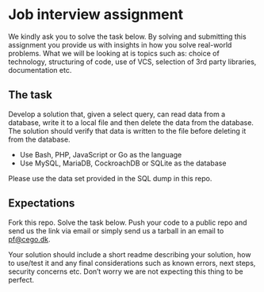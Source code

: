 # Job interview assignment
We kindly ask you to solve the task below. By solving and submitting this assignment you provide us with insights in how you solve real-world problems. What we will be looking at is topics such as: choice of technology, structuring of code, use of VCS, selection of 3rd party libraries, documentation etc.

## The task
Develop a solution that, given a select query, can read data from a database, write it to a local file and then delete the data from the database. The solution should verify that data is written to the file before deleting it from the database.

- Use Bash, PHP, JavaScript or Go as the language
- Use MySQL, MariaDB, CockroachDB or SQLite as the database

Please use the data set provided in the SQL dump in this repo.

## Expectations
Fork this repo. Solve the task below. Push your code to a public repo and send us the link via email or simply send us a tarball in an email to pf@cego.dk.

Your solution should include a short readme describing your solution, how to use/test it and any final considerations such as known errors, next steps, security concerns etc. Don’t worry we are not expecting this thing to be perfect.
